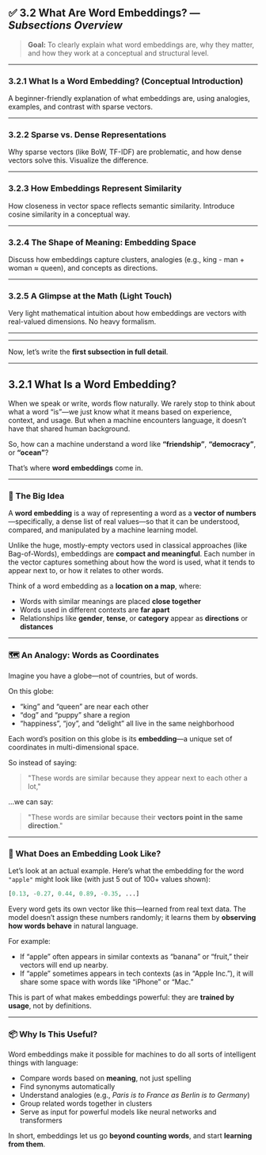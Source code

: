 
## ✅ **3.2 What Are Word Embeddings?** — *Subsections Overview*

> **Goal:** To clearly explain what word embeddings are, why they matter, and how they work at a conceptual and structural level.

---

### **3.2.1 What Is a Word Embedding? (Conceptual Introduction)**

A beginner-friendly explanation of what embeddings are, using analogies, examples, and contrast with sparse vectors.

---

### **3.2.2 Sparse vs. Dense Representations**

Why sparse vectors (like BoW, TF-IDF) are problematic, and how dense vectors solve this. Visualize the difference.

---

### **3.2.3 How Embeddings Represent Similarity**

How closeness in vector space reflects semantic similarity. Introduce cosine similarity in a conceptual way.

---

### **3.2.4 The Shape of Meaning: Embedding Space**

Discuss how embeddings capture clusters, analogies (e.g., king - man + woman ≈ queen), and concepts as directions.

---

### **3.2.5 A Glimpse at the Math (Light Touch)**

Very light mathematical intuition about how embeddings are vectors with real-valued dimensions. No heavy formalism.

---

---

Now, let’s write the **first subsection in full detail**.

---

## **3.2.1 What Is a Word Embedding?**

When we speak or write, words flow naturally. We rarely stop to think about what a word “is”—we just know what it means based on experience, context, and usage. But when a machine encounters language, it doesn’t have that shared human background.

So, how can a machine understand a word like **“friendship”**, **“democracy”**, or **“ocean”**?

That’s where **word embeddings** come in.

---

### 🧠 The Big Idea

A **word embedding** is a way of representing a word as a **vector of numbers**—specifically, a dense list of real values—so that it can be understood, compared, and manipulated by a machine learning model.

Unlike the huge, mostly-empty vectors used in classical approaches (like Bag-of-Words), embeddings are **compact and meaningful**. Each number in the vector captures something about how the word is used, what it tends to appear next to, or how it relates to other words.

Think of a word embedding as a **location on a map**, where:

* Words with similar meanings are placed **close together**
* Words used in different contexts are **far apart**
* Relationships like **gender**, **tense**, or **category** appear as **directions** or **distances**

---

### 🗺️ An Analogy: Words as Coordinates

Imagine you have a globe—not of countries, but of words.

On this globe:

* “king” and “queen” are near each other
* “dog” and “puppy” share a region
* “happiness”, “joy”, and “delight” all live in the same neighborhood

Each word’s position on this globe is its **embedding**—a unique set of coordinates in multi-dimensional space.

So instead of saying:

> "These words are similar because they appear next to each other a lot,"

...we can say:

> "These words are similar because their **vectors point in the same direction**."

---

### 🔢 What Does an Embedding Look Like?

Let’s look at an actual example. Here’s what the embedding for the word `"apple"` might look like (with just 5 out of 100+ values shown):

```python
[0.13, -0.27, 0.44, 0.89, -0.35, ...]
```

Every word gets its own vector like this—learned from real text data. The model doesn’t assign these numbers randomly; it learns them by **observing how words behave** in natural language.

For example:

* If “apple” often appears in similar contexts as “banana” or “fruit,” their vectors will end up nearby.
* If “apple” sometimes appears in tech contexts (as in “Apple Inc.”), it will share some space with words like “iPhone” or “Mac.”

This is part of what makes embeddings powerful: they are **trained by usage**, not by definitions.

---

### 📦 Why Is This Useful?

Word embeddings make it possible for machines to do all sorts of intelligent things with language:

* Compare words based on **meaning**, not just spelling
* Find synonyms automatically
* Understand analogies (e.g., *Paris is to France as Berlin is to Germany*)
* Group related words together in clusters
* Serve as input for powerful models like neural networks and transformers

In short, embeddings let us go **beyond counting words**, and start **learning from them**.


